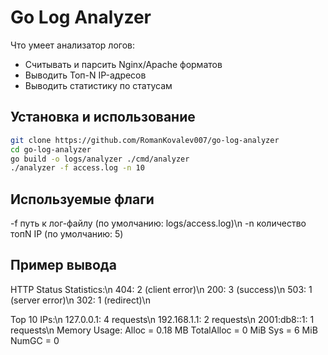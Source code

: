 # Go Log Analyzer

Что умеет анализатор логов:
- Считывать и парсить Nginx/Apache форматов
- Выводить Топ-N IP-адресов
- Выводить статистику по статусам

## Установка и использование
```bash
git clone https://github.com/RomanKovalev007/go-log-analyzer
cd go-log-analyzer
go build -o logs/analyzer ./cmd/analyzer
./analyzer -f access.log -n 10
```
## Используемые флаги
-f путь к лог-файлу (по умолчанию: logs/access.log)\n
-n количество топN IP (по умолчанию: 5)


## Пример вывода
HTTP Status Statistics:\n
404: 2 (client error)\n
200: 3 (success)\n
503: 1 (server error)\n
302: 1 (redirect)\n

Top 10 IPs:\n
127.0.0.1: 4 requests\n
192.168.1.1: 2 requests\n
2001:db8::1: 1 requests\n
Memory Usage: Alloc = 0.18 MB   TotalAlloc = 0 MiB      Sys = 6 MiB     NumGC = 0
